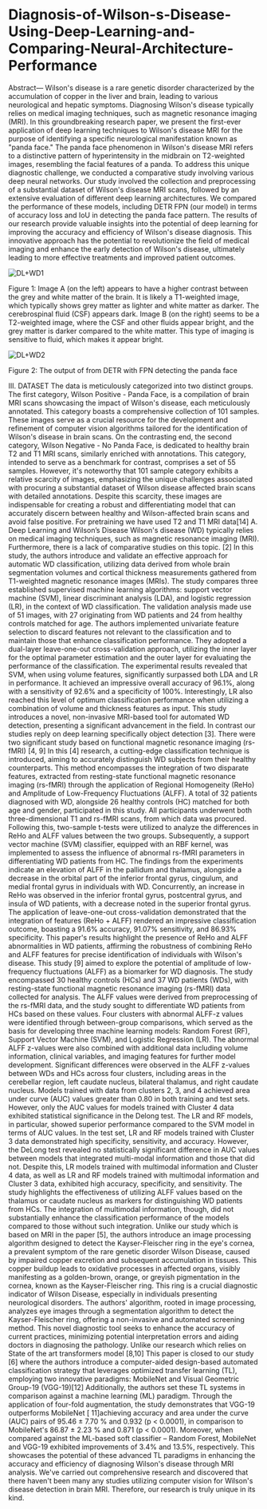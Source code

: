 # Diagnosis-of-Wilson-s-Disease-Using-Deep-Learning-and-Comparing-Neural-Architecture-Performance


Abstract— Wilson's disease is a rare genetic disorder characterized by the accumulation of copper in the liver and brain, leading to various neurological and hepatic symptoms. Diagnosing Wilson's disease typically relies on medical imaging techniques, such as magnetic resonance imaging (MRI). In this groundbreaking research paper, we present the first-ever application of deep learning techniques to Wilson's disease MRI for the purpose of identifying a specific neurological manifestation known as "panda face." The panda face phenomenon in Wilson's disease MRI refers to a distinctive pattern of hyperintensity in the midbrain on T2-weighted images, resembling the facial features of a panda. To address this unique diagnostic challenge, we conducted a comparative study involving various deep neural networks. Our study involved the collection and preprocessing of a substantial dataset of Wilson's disease MRI scans, followed by an extensive evaluation of different deep learning architectures. We compared the performance of these models, including DETR FPN (our model) in terms of accuracy loss and IoU in detecting the panda face pattern. The results of our research provide valuable insights into the potential of deep learning for improving the accuracy and efficiency of Wilson's disease diagnosis. This innovative approach has the potential to revolutionize the field of medical imaging and enhance the early detection of Wilson's disease, ultimately leading to more effective treatments and improved patient outcomes. 

![DL+WD1](https://github.com/user-attachments/assets/527da79b-ab17-4d79-88fc-91fb1a2bc5be)


Figure 1: Image A (on the left) appears to have a higher contrast between the grey and white matter of the brain. It is likely a T1-weighted image, which typically shows grey matter as lighter and white matter as darker. The cerebrospinal fluid (CSF) appears dark.
Image B (on the right) seems to be a T2-weighted image, where the CSF and other fluids appear bright, and the grey matter is darker compared to the white matter. This type of imaging is sensitive to fluid, which makes it appear bright.

![DL+WD2](https://github.com/user-attachments/assets/a89b5ae9-bfd1-4b3d-ab82-5cf603875e8f)


Figure 2: The output of from DETR with FPN detecting the panda face

III. DATASET
The data is meticulously categorized into two distinct groups. The first category, Wilson Positive - Panda Face, is a compilation of brain MRI scans showcasing the impact of Wilson's disease, each meticulously annotated. This category boasts a comprehensive collection of 101 samples. These images serve as a crucial resource for the development and refinement of computer vision algorithms tailored for the identification of Wilson's disease in brain scans.
On the contrasting end, the second category, Wilson Negative - No Panda Face, is dedicated to healthy brain T2 and T1 MRI scans, similarly enriched with annotations. This category, intended to serve as a benchmark for contrast, comprises a set of 55 samples. However, it's noteworthy that 101 sample category exhibits a relative scarcity of images, emphasizing the unique challenges associated with procuring a substantial dataset of Wilson disease affected brain scans with detailed annotations. Despite this scarcity, these images are indispensable for creating a robust and differentiating model that can accurately discern between healthy and Wilson-affected brain scans and avoid false positive. For pretraining we have used T2 and T1 MRI data[14]
A. Deep Learning and Wilson’s Disease
Wilson's disease (WD) typically relies on medical imaging techniques, such as magnetic resonance imaging (MRI). Furthermore, there is a lack of comparative studies on this topic. [2] In this study, the authors introduce and validate an effective approach for automatic WD classification, utilizing data derived from whole brain segmentation volumes and cortical thickness measurements gathered from T1-weighted magnetic resonance images (MRIs).
The study compares three established supervised machine learning algorithms: support vector machine (SVM), linear discriminant analysis (LDA), and logistic regression (LR), in the context of WD classification. The validation analysis made use of 51 images, with 27 originating from WD patients and 24 from healthy controls matched for age. The authors implemented univariate feature selection to discard features not relevant to the classification and to maintain those that enhance classification performance. They adopted a dual-layer leave-one-out cross-validation approach, utilizing the inner layer for the optimal parameter estimation and the outer layer for evaluating the performance of the classification.
The experimental results revealed that SVM, when using volume features, significantly surpassed both LDA and LR in performance. It achieved an impressive overall accuracy of 96.1%, along with a sensitivity of 92.6% and a specificity of 100%. Interestingly, LR also reached this level of optimum classification performance when utilizing a combination of volume and thickness features as input. This study introduces a novel, non-invasive MRI-based tool for automated WD detection, presenting a significant advancement in the field. In contrast our studies reply on deep learning specifically object detection [3].
There were two significant study based on functional magnetic resonance imaging (rs-fMRI) [4, 9] In this [4] research, a cutting-edge classification technique is introduced, aiming to accurately distinguish WD subjects from their healthy counterparts. This method encompasses the integration of two disparate features, extracted from resting-state functional magnetic resonance imaging (rs-fMRI) through the application of Regional Homogeneity (ReHo) and Amplitude of Low-Frequency Fluctuations (ALFF). A total of 32 patients diagnosed with WD, alongside 26 healthy controls (HC) matched for both age and gender, participated in this study. All participants underwent both three-dimensional T1 and rs-fMRI scans, from which data was procured. Following this, two-sample t-tests were utilized to analyze the differences in ReHo and ALFF values between the two groups. Subsequently, a support vector machine (SVM) classifier, equipped with an RBF kernel, was implemented to assess the influence of abnormal rs-fMRI parameters in differentiating WD patients from HC.
The findings from the experiments indicate an elevation of ALFF in the pallidum and thalamus, alongside a decrease in the orbital part of the inferior frontal gyrus, cingulum, and medial frontal gyrus in individuals with WD. Concurrently, an increase in ReHo was observed in the inferior frontal gyrus, postcentral gyrus, and insula of WD patients, with a decrease noted in the superior frontal gyrus. The application of leave-one-out cross-validation demonstrated that the integration of features (ReHo + ALFF) rendered an impressive classification outcome, boasting a 91.6% accuracy, 91.07% sensitivity, and 86.93% specificity. This paper's results highlight the presence of ReHo and ALFF abnormalities in WD patients, affirming the robustness of combining ReHo and ALFF features for precise identification of individuals with Wilson's disease. This study [9] aimed to explore the potential of amplitude of low-frequency fluctuations (ALFF) as a biomarker for WD diagnosis. The study encompassed 30 healthy controls (HCs) and 37 WD patients (WDs), with resting-state functional magnetic resonance imaging (rs-fMRI) data collected for analysis.
The ALFF values were derived from preprocessing of the rs-fMRI data, and the study sought to differentiate WD patients from HCs based on these values. Four clusters with abnormal ALFF-z values were identified through between-group comparisons, which served as the basis for developing three machine learning models: Random Forest (RF), Support Vector Machine (SVM), and Logistic Regression (LR). The abnormal ALFF z-values were also combined with additional data including volume information, clinical variables, and imaging features for further model development.
Significant differences were observed in the ALFF z-values between WDs and HCs across four clusters, including areas in the cerebellar region, left caudate nucleus, bilateral thalamus, and right caudate nucleus. Models trained with data from clusters 2, 3, and 4 achieved area under curve (AUC) values greater than 0.80 in both training and test sets. However, only the AUC values for models trained with Cluster 4 data exhibited statistical significance in the Delong test. The LR and RF models, in particular, showed superior performance compared to the SVM model in terms of AUC values.
In the test set, LR and RF models trained with Cluster 3 data demonstrated high specificity, sensitivity, and accuracy. However, the DeLong test revealed no statistically significant difference in AUC values between models that integrated multi-modal information and those that did not. Despite this, LR models trained with multimodal information and Cluster 4 data, as well as LR and RF models trained with multimodal information and Cluster 3 data, exhibited high accuracy, specificity, and sensitivity. The study highlights the effectiveness of utilizing ALFF values based on the thalamus or caudate nucleus as markers for distinguishing WD patients from HCs. The integration of multimodal information, though, did not substantially enhance the classification performance of the models compared to those without such integration.
Unlike our study which is based on MRI in the paper [5], the authors introduce an image processing algorithm designed to detect the Kayser-Fleischer ring in the eye's cornea, a prevalent symptom of the rare genetic disorder Wilson Disease, caused by impaired copper excretion and subsequent accumulation in tissues. This copper buildup leads to oxidative processes in affected organs, visibly manifesting as a golden-brown, orange, or greyish pigmentation in the cornea, known as the Kayser-Fleischer ring. This ring is a crucial diagnostic indicator of Wilson Disease, especially in individuals presenting neurological disorders. The authors' algorithm, rooted in image processing, analyzes eye images through a segmentation algorithm to detect the Kayser-Fleischer ring, offering a non-invasive and automated screening method. This novel diagnostic tool seeks to enhance the accuracy of current practices, minimizing potential interpretation errors and aiding doctors in diagnosing the pathology. Unlike our research which relies on State of the art transformers model [8,10] This paper is closed to our study [6] where the authors introduce a computer-aided design-based automated classification strategy that leverages optimized transfer learning (TL), employing two innovative paradigms: MobileNet and Visual Geometric Group-19 (VGG-19)[12] Additionally, the authors set these TL systems in comparison against a machine learning (ML) paradigm.
Through the application of four-fold augmentation, the study demonstrates that VGG-19 outperforms MobileNet [ 11]achieving accuracy and area under the curve (AUC) pairs of 95.46 ± 7.70 % and 0.932 (p < 0.0001), in comparison to MobileNet's 86.87 ± 2.23 % and 0.871 (p < 0.0001). Moreover, when compared against the ML-based soft classifier – Random Forest, MobileNet and VGG-19 exhibited improvements of 3.4% and 13.5%, respectively. This showcases the potential of these advanced TL paradigms in enhancing the accuracy and efficiency of diagnosing Wilson's disease through MRI analysis.
We've carried out comprehensive research and discovered that there haven't been many any studies utilizing computer vision for Wilson's disease detection in brain MRI. Therefore, our research is truly unique in its kind.
